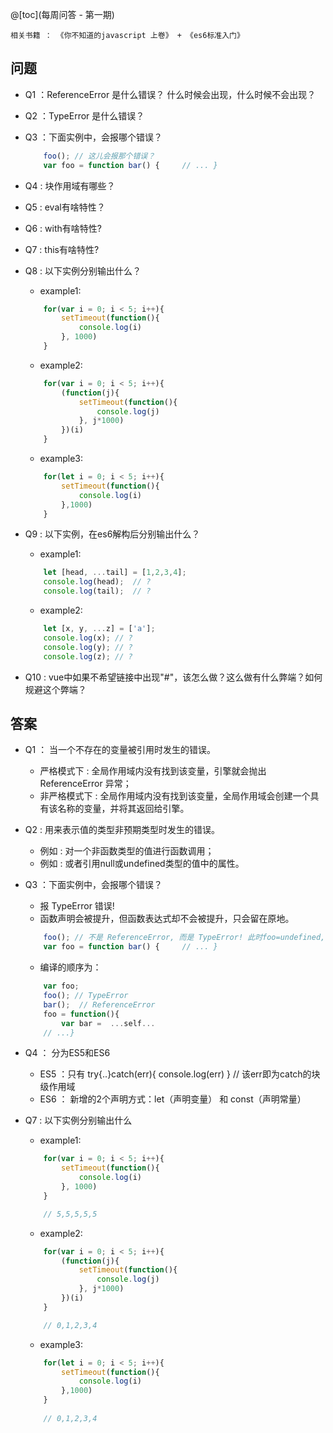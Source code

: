 @[toc](每周问答 - 第一期)

`相关书籍 ： 《你不知道的javascript 上卷》 + 《es6标准入门》`
## 问题

- Q1 ：ReferenceError 是什么错误？ 什么时候会出现，什么时候不会出现？
- Q2 ：TypeError 是什么错误？
- Q3 ：下面实例中，会报哪个错误？

	```js
        foo(); // 这儿会报那个错误？
        var foo = function bar() {     // ... }
	```

- Q4 : 块作用域有哪些？
- Q5 : eval有啥特性？
- Q6 : with有啥特性?
- Q7 : this有啥特性?
- Q8 : 以下实例分别输出什么？
    - example1:
    ```js
        for(var i = 0; i < 5; i++){
            setTimeout(function(){
                console.log(i)
            }, 1000)
        }
    ```
    - example2:
    ```js
        for(var i = 0; i < 5; i++){
            (function(j){
                setTimeout(function(){
                    console.log(j)
                }, j*1000)
            })(i)
        }
    ```
    - example3:
    ```js
        for(let i = 0; i < 5; i++){
            setTimeout(function(){
                console.log(i)
            },1000)
        }
    ```

- Q9 : 以下实例，在es6解构后分别输出什么？
    - example1:
    ```js
        let [head, ...tail] = [1,2,3,4];
        console.log(head);  // ?
        console.log(tail);  // ?
    ```
    - example2:
    ```js
        let [x, y, ...z] = ['a'];
        console.log(x); // ?
        console.log(y); // ?
        console.log(z); // ?
    ```

- Q10 : vue中如果不希望链接中出现"#"，该怎么做？这么做有什么弊端？如何规避这个弊端？




## 答案

- Q1 ： 当一个不存在的变量被引用时发生的错误。
	- 严格模式下 : 全局作用域内没有找到该变量，引擎就会抛出 ReferenceError 异常；
	- 非严格模式下 : 全局作用域内没有找到该变量，全局作用域会创建一个具有该名称的变量，并将其返回给引擎。

- Q2 : 用来表示值的类型非预期类型时发生的错误。
	- 例如 : 对一个非函数类型的值进行函数调用；
	- 例如 : 或者引用null或undefined类型的值中的属性。

- Q3 ：下面实例中，会报哪个错误？
	- 报 TypeError 错误! 
	- 函数声明会被提升，但函数表达式却不会被提升，只会留在原地。

	```js
        foo(); // 不是 ReferenceError, 而是 TypeError! 此时foo=undefined,没被赋予函数表达式
        var foo = function bar() {     // ... }
	```
	- 编译的顺序为：
	```js
        var foo;
        foo(); // TypeError
        bar();	// ReferenceError
        foo = function(){
            var bar =  ...self...
        // ...}
	```

- Q4 ： 分为ES5和ES6
	- ES5 ：只有 try{..}catch(err){ console.log(err) } // 该err即为catch的块级作用域 
	- ES6 ： 新增的2个声明方式：let（声明变量） 和 const（声明常量）

- Q7 : 以下实例分别输出什么
    - example1:
    ```js
        for(var i = 0; i < 5; i++){
            setTimeout(function(){
                console.log(i)
            }, 1000)
        }

        // 5,5,5,5,5
    ```
    - example2:
    ```js
        for(var i = 0; i < 5; i++){
            (function(j){
                setTimeout(function(){
                    console.log(j)
                }, j*1000)
            })(i)
        }

        // 0,1,2,3,4
    ```
    - example3:
    ```js
        for(let i = 0; i < 5; i++){
            setTimeout(function(){
                console.log(i)
            },1000)
        }
        
        // 0,1,2,3,4
    ```
